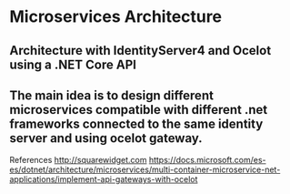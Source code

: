 # Microservices Architecture

## Architecture with IdentityServer4 and Ocelot using a .NET Core API
## The main idea is to design different microservices compatible with different .net frameworks connected to the same identity server and using ocelot gateway.
References 
http://squarewidget.com 
https://docs.microsoft.com/es-es/dotnet/architecture/microservices/multi-container-microservice-net-applications/implement-api-gateways-with-ocelot
